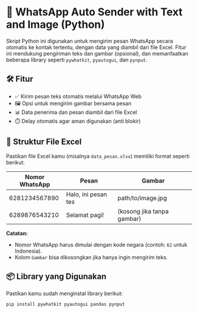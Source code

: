 # 📲 WhatsApp Auto Sender with Text and Image (Python)

Skript Python ini digunakan untuk mengirim pesan WhatsApp secara otomatis ke kontak tertentu, dengan data yang diambil dari file Excel. Fitur ini mendukung pengiriman teks dan gambar (opsional), dan memanfaatkan beberapa library seperti `pywhatkit`, `pyautogui`, dan `pynput`.

## 🛠️ Fitur
- ✅ Kirim pesan teks otomatis melalui WhatsApp Web
- 🖼️ Opsi untuk mengirim gambar bersama pesan
- 📊 Data penerima dan pesan diambil dari file Excel
- ⏱️ Delay otomatis agar aman digunakan (anti blokir)

## 🧾 Struktur File Excel
Pastikan file Excel kamu (misalnya `data_pesan.xlsx`) memiliki format seperti berikut:

| Nomor WhatsApp | Pesan                  | Gambar              |
|----------------|------------------------|---------------------|
| 6281234567890  | Halo, ini pesan tes    | path/to/image.jpg   |
| 6289876543210  | Selamat pagi!          | (kosong jika tanpa gambar) |

**Catatan:**
- Nomor WhatsApp harus dimulai dengan kode negara (contoh: `62` untuk Indonesia).
- Kolom `Gambar` bisa dikosongkan jika hanya ingin mengirim teks.

## 📦 Library yang Digunakan
Pastikan kamu sudah menginstal library berikut:

```bash
pip install pywhatkit pyautogui pandas pynput
